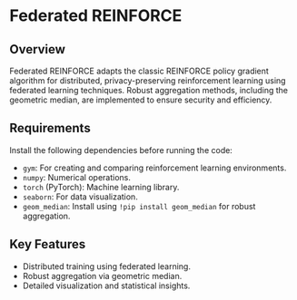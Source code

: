 # Federated REINFORCE

## Overview
Federated REINFORCE adapts the classic REINFORCE policy gradient algorithm for distributed, privacy-preserving reinforcement learning using federated learning techniques. Robust aggregation methods, including the geometric median, are implemented to ensure security and efficiency.

## Requirements
Install the following dependencies before running the code:
- `gym`: For creating and comparing reinforcement learning environments.
- `numpy`: Numerical operations.
- `torch` (PyTorch): Machine learning library.
- `seaborn`: For data visualization.
- `geom_median`: Install using `!pip install geom_median` for robust aggregation.

## Key Features
- Distributed training using federated learning.
- Robust aggregation via geometric median.
- Detailed visualization and statistical insights.
